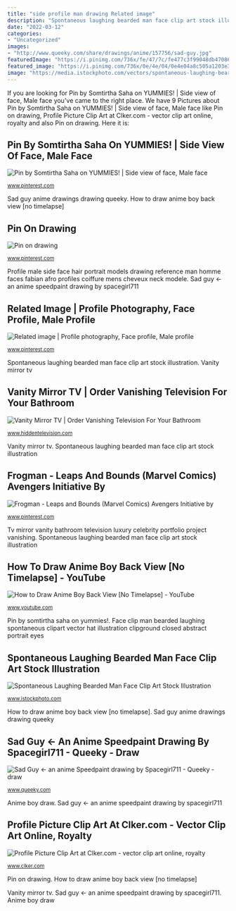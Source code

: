 ```yaml
---
title: "side profile man drawing Related image"
description: "Spontaneous laughing bearded man face clip art stock illustration"
date: "2022-03-12"
categories:
- "Uncategorized"
images:
- "http://www.queeky.com/share/drawings/anime/157756/sad-guy.jpg"
featuredImage: "https://i.pinimg.com/736x/fe/47/7c/fe477c3f99048db47086157b77c9ec34--male-faces-character-inspiration.jpg"
featured_image: "https://i.pinimg.com/736x/0e/4e/04/0e4e04a8c505a1203e3801f37e3d0d9d.jpg"
image: "https://media.istockphoto.com/vectors/spontaneous-laughing-bearded-man-face-clip-art-vector-id520012384"
---
```


If you are looking for Pin by Somtirtha Saha on YUMMIES! | Side view of face, Male face you've came to the right place. We have 9 Pictures about Pin by Somtirtha Saha on YUMMIES! | Side view of face, Male face like Pin on drawing, Profile Picture Clip Art at Clker.com - vector clip art online, royalty and also Pin on drawing. Here it is:

## Pin By Somtirtha Saha On YUMMIES! | Side View Of Face, Male Face

![Pin by Somtirtha Saha on YUMMIES! | Side view of face, Male face](https://i.pinimg.com/736x/fe/47/7c/fe477c3f99048db47086157b77c9ec34--male-faces-character-inspiration.jpg "Pin on drawing")

<small>www.pinterest.com</small>

Sad guy anime drawings drawing queeky. How to draw anime boy back view [no timelapse]

## Pin On Drawing

![Pin on drawing](https://i.pinimg.com/736x/0e/4e/04/0e4e04a8c505a1203e3801f37e3d0d9d.jpg "How to draw anime boy back view [no timelapse]")

<small>www.pinterest.com</small>

Profile male side face hair portrait models drawing reference man homme faces fabian afro profiles coiffure mens cheveux neck modele. Sad guy ← an anime speedpaint drawing by spacegirl711

## Related Image | Profile Photography, Face Profile, Male Profile

![Related image | Profile photography, Face profile, Male profile](https://i.pinimg.com/736x/09/3d/c4/093dc40adbbee082dd611bbbe792a7ed.jpg "Pin by somtirtha saha on yummies!")

<small>www.pinterest.com</small>

Spontaneous laughing bearded man face clip art stock illustration. Vanity mirror tv

## Vanity Mirror TV | Order Vanishing Television For Your Bathroom

![Vanity Mirror TV | Order Vanishing Television For Your Bathroom](https://www.hiddentelevision.com/wp-content/uploads/freshizer/47a44b8edf4ee50e82a2ee9228ebec31_vanity-tv-mirror-in-luxury-bathroom-768-c-90.jpg "Anime boy draw")

<small>www.hiddentelevision.com</small>

Vanity mirror tv. Spontaneous laughing bearded man face clip art stock illustration

## Frogman - Leaps And Bounds (Marvel Comics) Avengers Initiative By

![Frogman - Leaps and Bounds (Marvel Comics) Avengers Initiative by](https://i.pinimg.com/736x/5b/2f/8a/5b2f8a98885b1bb015e53213ddbad10e.jpg "Profile picture clip art at clker.com")

<small>www.pinterest.com</small>

Tv mirror vanity bathroom television luxury celebrity portfolio project vanishing. Spontaneous laughing bearded man face clip art stock illustration

## How To Draw Anime Boy Back View [No Timelapse] - YouTube

![How to Draw Anime Boy Back View [No Timelapse] - YouTube](https://i.ytimg.com/vi/5lP9M3FbbHE/maxresdefault.jpg "Sad guy ← an anime speedpaint drawing by spacegirl711")

<small>www.youtube.com</small>

Pin by somtirtha saha on yummies!. Face clip man bearded laughing spontaneous clipart vector hat illustration clipground closed abstract portrait eyes

## Spontaneous Laughing Bearded Man Face Clip Art Stock Illustration

![Spontaneous Laughing Bearded Man Face Clip Art Stock Illustration](https://media.istockphoto.com/vectors/spontaneous-laughing-bearded-man-face-clip-art-vector-id520012384 "Profile picture clip art at clker.com")

<small>www.istockphoto.com</small>

How to draw anime boy back view [no timelapse]. Sad guy anime drawings drawing queeky

## Sad Guy ← An Anime Speedpaint Drawing By Spacegirl711 - Queeky - Draw

![Sad Guy ← an anime Speedpaint drawing by Spacegirl711 - Queeky - draw](http://www.queeky.com/share/drawings/anime/157756/sad-guy.jpg "Profile picture clip art at clker.com")

<small>www.queeky.com</small>

Anime boy draw. Sad guy ← an anime speedpaint drawing by spacegirl711

## Profile Picture Clip Art At Clker.com - Vector Clip Art Online, Royalty

![Profile Picture Clip Art at Clker.com - vector clip art online, royalty](https://www.clker.com/cliparts/O/k/n/c/u/6/profile-picture-hi.png "Profile picture clip art at clker.com")

<small>www.clker.com</small>

Pin on drawing. How to draw anime boy back view [no timelapse]

Vanity mirror tv. Sad guy ← an anime speedpaint drawing by spacegirl711. Anime boy draw
